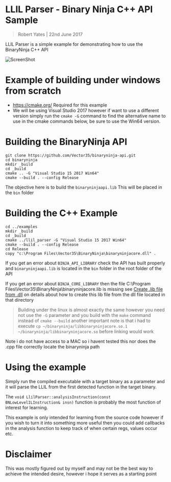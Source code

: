 LLIL Parser - Binary Ninja C++ API Sample
===

> Robert Yates | 22nd June 2017

LLIL Parser is a simple example for demonstrating how to use the BinaryNinja C++ API

![ScreenShot](https://user-images.githubusercontent.com/1876966/27665067-58d34dd0-5c6b-11e7-9361-6efd01cfa0af.JPG)

Example of building under windows from scratch
===

* https://cmake.org/ Required for this example
* We will be using Visual Studio 2017 however if want to use a different version simply run the `cmake -G` command to find the alternative name to use in the cmake commands below, be sure to use the Win64 version.

# Building the BinaryNinja API
```
git clone https://github.com/Vector35/binaryninja-api.git
cd binaryninja
mkdir _build
cd _build
cmake .. -G "Visual Studio 15 2017 Win64"
cmake --build . --config Release
```

The objective here is to build the `binaryninjaapi.lib` This will be placed in the `bin` folder

# Building the C++ Example

```
cd ../examples
mkdir _build
cd _build
cmake ../llil_parser -G "Visual Studio 15 2017 Win64"
cmake --build . --config Release
cd Release
copy "c:\Program Files\Vector35\BinaryNinja\binaryninjacore.dll" .
```

If you get an error about `BINJA_API_LIBRARY` check the API has built properly and `binaryninjaapi.lib` is located in the `bin` folder in the root folder of the API

If you get an error about `BINJA_CORE_LIBRARY` then the file C:\Program Files\Vector35\BinaryNinja\binaryninjacore.lib is missing see [Create .lib file from .dll](https://adrianhenke.wordpress.com/2008/12/05/create-lib-file-from-dll/) on details about how to create this lib file from the dll file located in that directory

> Building under the linux is almost exactly the same however you need not use the `-G` parameter and you build with the `make` command instead of `cmake --build` another important note is that i had to execute `cp ~/binaryninja/libbinaryninjacore.so.1 ~/binaryninja/libbinaryninjacore.so` before linking would work

Note i do not have access to a MAC so i havent tested this nor does the .cpp file correctly locate the binaryninja path

Using the example
===

Simply run the compiled executable with a target binary as a parameter and it will parse the LLIL from the first detected function in the target binary.

The `void LlilParser::analysisInstruction(const BNLowLevelILInstruction& insn)` function is probably the most
function of interest for learning.

This example is only intended for learning from the source code however if you wish to turn it into something more useful then you could add callbacks in the analysis function to keep track of when certain regs, values occur etc.

# Disclaimer

This was mostly figured out by myself and may not be the best way to achieve the intended desire, however i hope it serves as a starting point

